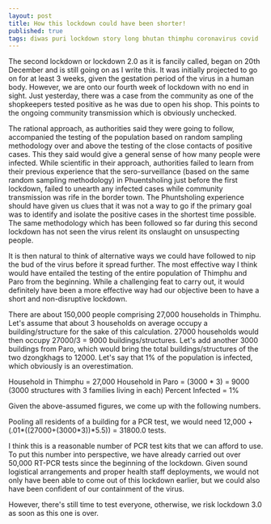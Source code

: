 ```yaml
---
layout: post
title: How this lockdown could have been shorter!
published: true
tags: diwas puri lockdown story long bhutan thimphu coronavirus covid
---
```



The second lockdown or lockdown 2.0 as it is fancily called, began on 20th December and is still going on as I write this. It was initially projected to go on for at least 3 weeks, given the gestation period of the virus in a human body. However, we are onto our fourth week of lockdown with no end in sight. Just yesterday, there was a case from the community as one of the shopkeepers tested positive as he was due to open his shop. This points to the ongoing community transmission which is obviously unchecked. 

The rational approach, as authorities said they were going to follow, accompanied the testing of the population based on random sampling methodology over and above the testing of the close contacts of positive cases. This they said would give a general sense of how many people were infected. While scientific in their approach, authorities failed to learn from their previous experience that the sero-surveillance (based on the same random sampling methodology) in Phuentsholing just before the first lockdown, failed to unearth any infected cases while community transmission was rife in the border town. The Phuntsholing experience should have given us clues that it was not a way to go if the primary goal was to identify and isolate the positive cases in the shortest time possible. The same methodology which has been followed so far during this second lockdown has not seen the virus relent its onslaught on unsuspecting people. 

It is then natural to think of alternative ways we could have followed to nip the bud of the virus before it spread further. The most effective way I think would have entailed the testing of the entire population of Thimphu and Paro from the beginning. While a challenging feat to carry out, it would definitely have been a more effective way had our objective been to have a short and non-disruptive lockdown.

There are about 150,000 people comprising 27,000 households in Thimphu. Let's assume that about 3 households on average occupy a building/structure for the sake of this calculation. 27000 households would then occupy 27000/3 = 9000 buildings/structures. Let's add another 3000 buildings from Paro, which would bring the total buildings/structures of the two dzongkhags to 12000. Let's say that 1% of the population is infected, which obviously is an overestimation.

Household in Thimphu = 27,000
Household in Paro = (3000 * 3) = 9000 (3000 structures with 3 families living in each)
Percent Infected = 1%

Given the above-assumed figures, we come up with the following numbers.

Pooling all residents of a building for a PCR test, we would need 12,000 + (.01*((27000+(3000*3))*5.5)) = 31800.0 tests.

I think this is a reasonable number of PCR test kits that we can afford to use. To put this number into perspective, we have already carried out over 50,000 RT-PCR tests since the beginning of the lockdown. Given sound logistical arrangements and proper health staff deployments, we would not only have been able to come out of this lockdown earlier, but we could also have been confident of our containment of the virus.

However, there's still time to test everyone, otherwise, we risk lockdown 3.0 as soon as this one is over.
